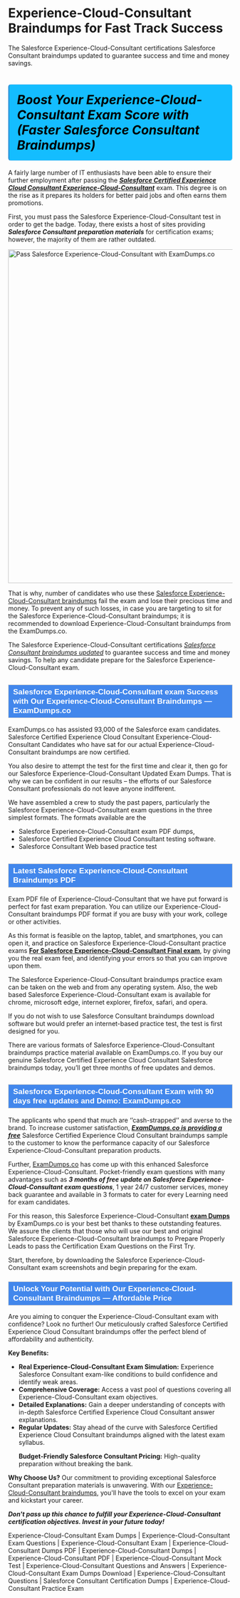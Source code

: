 # Experience-Cloud-Consultant Braindumps for Fast Track Success
The Salesforce Experience-Cloud-Consultant certifications Salesforce Consultant braindumps updated to guarantee success and time and money savings.
<h1><strong><span style="display: block; color: #000000; background: #14BDFF; border: 0.5px solid #AED6F1; border-left: 3px solid #3498DB; padding: .6em; border-radius: 6px;">             <em>Boost Your Experience-Cloud-Consultant Exam Score with (Faster Salesforce Consultant Braindumps)</em>             </span></strong></h1>            <p>A fairly large number of IT enthusiasts have been able to ensure their further employment after passing the <strong><u><i>Salesforce Certified Experience Cloud Consultant Experience-Cloud-Consultant</i></u></strong> exam. This degree is on the rise as it prepares its holders for better paid jobs and often earns them promotions. </p>            <p>First, you must pass the Salesforce Experience-Cloud-Consultant test in order to get the badge. Today, there exists a host of sites providing <strong><i>Salesforce Consultant preparation materials</i></strong> for certification exams; however, the majority of them are rather outdated. </p>                       <p><a href="https://www.examdumps.co/"><img src="https://www.examdumps.co//images/banners/big-sale-20-percent-discount-offer-examdumps.jpg" class="postImage" alt="Pass Salesforce Experience-Cloud-Consultant with ExamDumps.co" width="750"></a></p>                        <p>That is why, number of candidates who use these <a href="https://www.examdumps.co/experience-cloud-consultant-exam-dumps.html">Salesforce Experience-Cloud-Consultant braindumps</a> fail the exam and lose their precious time and money. To prevent any of such losses, in case you are targeting to sit for the Salesforce Experience-Cloud-Consultant braindumps; it is recommended to download Experience-Cloud-Consultant braindumps from the ExamDumps.co. </p>            <p>The Salesforce Experience-Cloud-Consultant certifications <u><i>Salesforce Consultant braindumps updated</i></u> to guarantee success and time and money savings. To help any candidate prepare for the Salesforce Experience-Cloud-Consultant exam.</p>                        <h2 style="background: #4287ec; border: 1px solid #cccccc; padding: 5px 10px;">                <span style="color: #ffffff;">                    <span style="font-size: 11pt;">                        <span style="line-height: normal;">                            <span style="font-family: Calibri,sans-serif;">                                <strong>                                    <span style="font-size: 13.0pt;">Salesforce Experience-Cloud-Consultant exam Success with Our Experience-Cloud-Consultant Braindumps — ExamDumps.co</span>                                </strong>                            </span>                        </span>                    </span>                </span>            </h2>            <p>ExamDumps.co has assisted 93,000 of the Salesforce exam candidates. Salesforce Certified Experience Cloud Consultant Experience-Cloud-Consultant Candidates who have sat for our actual Experience-Cloud-Consultant braindumps are now certified. </p>            <p>You also desire to attempt the test for the first time and clear it, then go for our Salesforce Experience-Cloud-Consultant Updated Exam Dumps. That is why we can be confident in our results – the efforts of our Salesforce Consultant professionals do not leave anyone indifferent. </p>            <p>We have assembled a crew to study the past papers, particularly the Salesforce Experience-Cloud-Consultant exam questions in the three simplest formats. The formats available are the </p>            <ul>                <li>Salesforce Experience-Cloud-Consultant exam PDF dumps,</li>                <li>Salesforce Certified Experience Cloud Consultant testing software.</li>                <li>Salesforce Consultant Web based practice test</li>            </ul>                        <h2 style="background: #4287ec; border: 1px solid #cccccc; padding: 5px 10px;">                <span style="color: #ffffff;">                    <span style="font-size: 11pt;">                        <span style="line-height: normal;">                            <span style="font-family: Calibri,sans-serif;">                                <strong>                                    <span style="font-size: 13.0pt;">Latest Salesforce Experience-Cloud-Consultant Braindumps PDF</span>                                </strong>                            </span>                        </span>                    </span>                </span>            </h2>            <p>Exam PDF file of Experience-Cloud-Consultant that we have put forward is perfect for fast exam preparation. You can utilize our Experience-Cloud-Consultant braindumps PDF format if you are busy with your work, college or other activities. </p>            <p>As this format is feasible on the laptop, tablet, and smartphones, you can open it, and practice on Salesforce Experience-Cloud-Consultant practice exams <strong><u>For Salesforce Experience-Cloud-Consultant Final exam</u></strong>, by giving you the real exam feel, and identifying your errors so that you can improve upon them. </p>            <p>The Salesforce Experience-Cloud-Consultant braindumps practice exam can be taken on the web and from any operating system. Also, the web based Salesforce Experience-Cloud-Consultant exam is available for chrome, microsoft edge, internet explorer, firefox, safari, and opera. </p>            <p>If you do not wish to use Salesforce Consultant braindumps download software but would prefer an internet-based practice test, the test is first designed for you. </p>            <p>There are various formats of Salesforce Experience-Cloud-Consultant braindumps practice material available on ExamDumps.co. If you buy our genuine Salesforce Certified Experience Cloud Consultant Salesforce braindumps today, you’ll get three months of free updates and demos. </p>                        <h2 style="background: #4287ec; border: 1px solid #cccccc; padding: 5px 10px;">                <span style="color: #ffffff;"><span style="font-size: 11pt;">                    <span style="line-height: normal;">                        <span style="font-family: Calibri,sans-serif;">                            <strong>                                <span style="font-size: 13.0pt;">Salesforce Experience-Cloud-Consultant Exam with 90 days free updates and Demo: ExamDumps.co</span>                            </strong>                        </span>                    </span></span>                </span>            </h2>            <p>The applicants who spend that much are ‘’cash-strapped’’ and averse to the brand. To increase customer satisfaction, <strong><u><i>ExamDumps.co is providing a free</i></u></strong> Salesforce Certified Experience Cloud Consultant braindumps sample to the customer to know the performance capacity of our Salesforce Experience-Cloud-Consultant preparation products.</p>            <p>Further, <a href="https://www.examdumps.co/">ExamDumps.co</a> has come up with this enhanced Salesforce Experience-Cloud-Consultant. Pocket-friendly exam questions with many advantages such as <strong><i>3 months of free update on Salesforce Experience-Cloud-Consultant exam questions</i></strong>, 1 year 24/7 customer services, money back guarantee and available in 3 formats to cater for every Learning need for exam candidates. </p>            <p>For this reason, this Salesforce Experience-Cloud-Consultant <a href="https://github.com/BellaDavid12/-Real-Dumps-Real-Success-DP-203-Dumps-Ultimate-Guide-for-DP-203-Exam-Readiness/blob/main/README.md"><b>exam Dumps</b></a> by ExamDumps.co is your best bet thanks to these outstanding features. We assure the clients that those who will use our best and original Salesforce Experience-Cloud-Consultant braindumps to Prepare Properly Leads to pass the Certification Exam Questions on the First Try. </p>            <p>Start, therefore, by downloading the Salesforce Experience-Cloud-Consultant exam screenshots and begin preparing for the exam.</p>                        <h3 style="background: #4287ec; border: 1px solid #cccccc; padding: 5px 10px;">                <span style="color: #ffffff;">                    <span style="font-size: 11pt;">                        <span style="line-height: normal;">                            <span style="font-family: Calibri,sans-serif;">                                <strong>                                    <span style="font-size: 13.0pt;">Unlock Your Potential with Our Experience-Cloud-Consultant Braindumps — Affordable Price</span>                                </strong>                            </span>                        </span>                    </span>                </span>            </h3>                        <p>Are you aiming to conquer the Experience-Cloud-Consultant exam with confidence? Look no further! Our meticulously crafted Salesforce Certified Experience Cloud Consultant braindumps offer the perfect blend of affordability and authenticity.</p>            <p><strong>Key Benefits:</strong></p>            <ul>                <li><strong>Real Experience-Cloud-Consultant Exam Simulation:</strong> Experience Salesforce Consultant exam-like conditions to build confidence and identify weak areas.</li>                <li><strong>Comprehensive Coverage:</strong> Access a vast pool of questions covering all Experience-Cloud-Consultant exam objectives.</li>                <li><strong>Detailed Explanations:</strong> Gain a deeper understanding of concepts with in-depth Salesforce Certified Experience Cloud Consultant answer explanations.</li>                <li><strong>Regular Updates:</strong> Stay ahead of the curve with Salesforce Certified Experience Cloud Consultant braindumps aligned with the latest exam syllabus.</li>                <p><strong>Budget-Friendly Salesforce Consultant Pricing:</strong> High-quality preparation without breaking the bank.</p>            </ul>            <p><strong>Why Choose Us?</strong> Our commitment to providing exceptional Salesforce Consultant preparation materials is unwavering. With our <a href="https://www.getbraindumps.com/">Experience-Cloud-Consultant braindumps</a>, you'll have the tools to excel on your exam and kickstart your career.</p>            <p><strong><i>Don't pass up this chance to fulfill your Experience-Cloud-Consultant certification objectives. Invest in your future today!</i></strong></p>                    
Experience-Cloud-Consultant Exam Dumps | Experience-Cloud-Consultant Exam Questions | Experience-Cloud-Consultant Exam | Experience-Cloud-Consultant Dumps PDF | Experience-Cloud-Consultant Dumps | Experience-Cloud-Consultant PDF | Experience-Cloud-Consultant Mock Test | Experience-Cloud-Consultant Questions and Answers | Experience-Cloud-Consultant Exam Dumps Download | Experience-Cloud-Consultant Questions | Salesforce Consultant Certification Dumps | Experience-Cloud-Consultant Practice Exam


